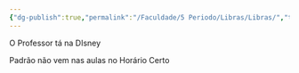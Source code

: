 ```yaml
---
{"dg-publish":true,"permalink":"/Faculdade/5 Periodo/Libras/Libras/","tags":["root"]}
---
```



O Professor tá na DIsney

Padrão não vem nas aulas no Horário Certo